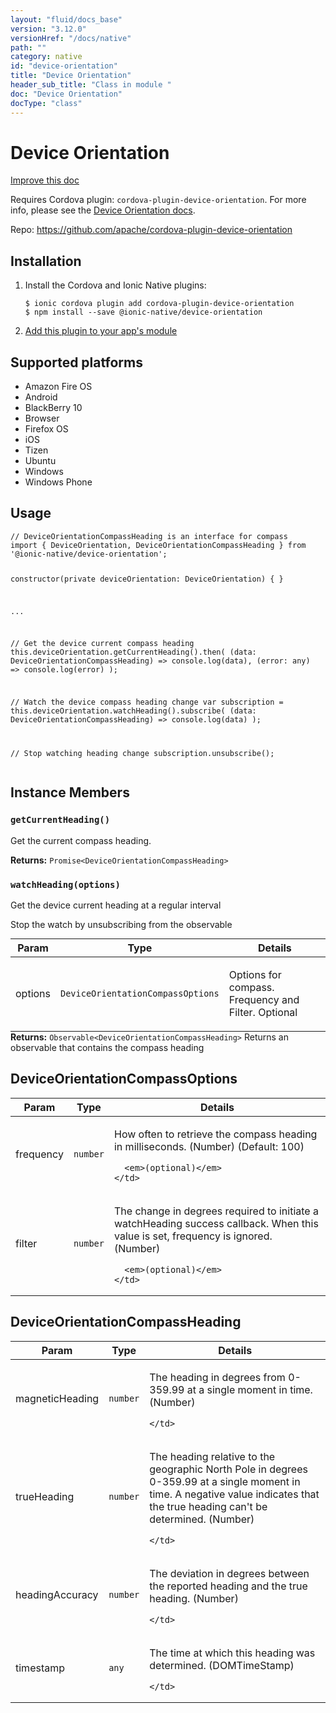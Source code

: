 ```yaml
---
layout: "fluid/docs_base"
version: "3.12.0"
versionHref: "/docs/native"
path: ""
category: native
id: "device-orientation"
title: "Device Orientation"
header_sub_title: "Class in module "
doc: "Device Orientation"
docType: "class"
---
```


<h1 class="api-title">Device Orientation</h1>

<a class="improve-v2-docs" href="http://github.com/ionic-team/ionic-native/edit/master/src/@ionic-native/plugins/device-orientation/index.ts#L40">
  Improve this doc
</a>






<p>Requires Cordova plugin: <code>cordova-plugin-device-orientation</code>. For more info, please see the <a href="https://github.com/apache/cordova-plugin-device-orientation">Device Orientation docs</a>.</p>


<p>Repo:
  <a href="https://github.com/apache/cordova-plugin-device-orientation">
    https://github.com/apache/cordova-plugin-device-orientation
  </a>
</p>


<h2>Installation</h2>
<ol class="installation">
  <li>Install the Cordova and Ionic Native plugins:<br>
    <pre><code class="nohighlight">$ ionic cordova plugin add cordova-plugin-device-orientation
$ npm install --save @ionic-native/device-orientation
</code></pre>
  </li>
  <li><a href="https://ionicframework.com/docs/native/#Add_Plugins_to_Your_App_Module">Add this plugin to your app's module</a></li>
</ol>



<h2>Supported platforms</h2>
<ul>
  <li>Amazon Fire OS</li><li>Android</li><li>BlackBerry 10</li><li>Browser</li><li>Firefox OS</li><li>iOS</li><li>Tizen</li><li>Ubuntu</li><li>Windows</li><li>Windows Phone</li>
</ul>






<h2>Usage</h2>
<pre><code class="lang-typescript">// DeviceOrientationCompassHeading is an interface for compass
import { DeviceOrientation, DeviceOrientationCompassHeading } from &#39;@ionic-native/device-orientation&#39;;

constructor(private deviceOrientation: DeviceOrientation) { }

...

// Get the device current compass heading
this.deviceOrientation.getCurrentHeading().then(
  (data: DeviceOrientationCompassHeading) =&gt; console.log(data),
  (error: any) =&gt; console.log(error)
);

// Watch the device compass heading change
var subscription = this.deviceOrientation.watchHeading().subscribe(
  (data: DeviceOrientationCompassHeading) =&gt; console.log(data)
);

// Stop watching heading change
subscription.unsubscribe();
</code></pre>








<h2>Instance Members</h2>
<h3><a class="anchor" name="getCurrentHeading" href="#getCurrentHeading"></a><code>getCurrentHeading()</code></h3>


Get the current compass heading.


<div class="return-value" markdown="1">
  <i class="icon ion-arrow-return-left"></i>
  <b>Returns:</b> <code>Promise&lt;DeviceOrientationCompassHeading&gt;</code> 
</div><h3><a class="anchor" name="watchHeading" href="#watchHeading"></a><code>watchHeading(options)</code></h3>




Get the device current heading at a regular interval

Stop the watch by unsubscribing from the observable
<table class="table param-table" style="margin:0;">
  <thead>
  <tr>
    <th>Param</th>
    <th>Type</th>
    <th>Details</th>
  </tr>
  </thead>
  <tbody>
  <tr>
    <td>
      options</td>
    <td>
      <code>DeviceOrientationCompassOptions</code>
    </td>
    <td>
      <p>Options for compass. Frequency and Filter. Optional</p>
</td>
  </tr>
  </tbody>
</table>

<div class="return-value" markdown="1">
  <i class="icon ion-arrow-return-left"></i>
  <b>Returns:</b> <code>Observable&lt;DeviceOrientationCompassHeading&gt;</code> Returns an observable that contains the compass heading
</div>





<h2><a class="anchor" name="DeviceOrientationCompassOptions" href="#DeviceOrientationCompassOptions"></a>DeviceOrientationCompassOptions</h2>

<table class="table param-table" style="margin:0;">
  <thead>
  <tr>
    <th>Param</th>
    <th>Type</th>
    <th>Details</th>
  </tr>
  </thead>
  <tbody>
  
  <tr>
    <td>
      frequency
    </td>
    <td>
      <code>number</code>
    </td>
    <td>
      <p>How often to retrieve the compass heading in milliseconds. (Number) (Default: 100)</p>

      <em>(optional)</em>
    </td>
  </tr>
  
  <tr>
    <td>
      filter
    </td>
    <td>
      <code>number</code>
    </td>
    <td>
      <p>The change in degrees required to initiate a watchHeading success callback. When this value is set, frequency is ignored. (Number)</p>

      <em>(optional)</em>
    </td>
  </tr>
  
  </tbody>
</table>


<h2><a class="anchor" name="DeviceOrientationCompassHeading" href="#DeviceOrientationCompassHeading"></a>DeviceOrientationCompassHeading</h2>

<table class="table param-table" style="margin:0;">
  <thead>
  <tr>
    <th>Param</th>
    <th>Type</th>
    <th>Details</th>
  </tr>
  </thead>
  <tbody>
  
  <tr>
    <td>
      magneticHeading
    </td>
    <td>
      <code>number</code>
    </td>
    <td>
      <p>The heading in degrees from 0-359.99 at a single moment in time. (Number)</p>

      
    </td>
  </tr>
  
  <tr>
    <td>
      trueHeading
    </td>
    <td>
      <code>number</code>
    </td>
    <td>
      <p>The heading relative to the geographic North Pole in degrees 0-359.99 at a single moment in time. A negative value indicates that the true heading can&#39;t be determined. (Number)</p>

      
    </td>
  </tr>
  
  <tr>
    <td>
      headingAccuracy
    </td>
    <td>
      <code>number</code>
    </td>
    <td>
      <p>The deviation in degrees between the reported heading and the true heading. (Number)</p>

      
    </td>
  </tr>
  
  <tr>
    <td>
      timestamp
    </td>
    <td>
      <code>any</code>
    </td>
    <td>
      <p>The time at which this heading was determined. (DOMTimeStamp)</p>

      
    </td>
  </tr>
  
  </tbody>
</table>





